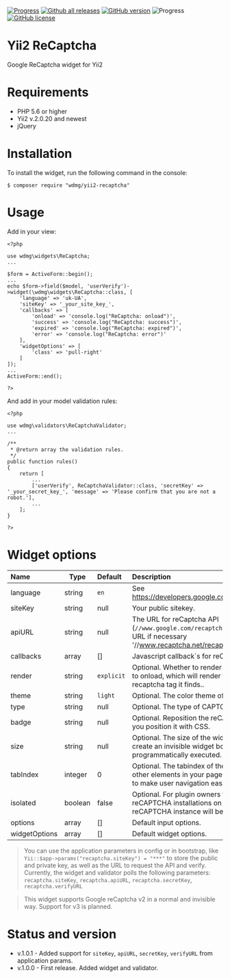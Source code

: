 [![Progress](https://img.shields.io/badge/required-Yii2_v2.0.13-blue.svg)](https://packagist.org/packages/yiisoft/yii2) 
[![Github all releases](https://img.shields.io/github/downloads/wdmg/yii2-recaptcha/total.svg)](https://GitHub.com/wdmg/yii2-recaptcha/releases/)
[![GitHub version](https://badge.fury.io/gh/wdmg/yii2-recaptcha.svg)](https://github.com/wdmg/yii2-recaptcha)
![Progress](https://img.shields.io/badge/progress-in_development-red.svg)
[![GitHub license](https://img.shields.io/github/license/wdmg/yii2-recaptcha.svg)](https://github.com/wdmg/yii2-recaptcha/blob/master/LICENSE)

# Yii2 ReCaptcha
Google ReCaptcha widget for Yii2

# Requirements 
* PHP 5.6 or higher
* Yii2 v.2.0.20 and newest
* jQuery

# Installation
To install the widget, run the following command in the console:

`$ composer require "wdmg/yii2-recaptcha"`

# Usage
Add in your view:

    <?php
    
    use wdmg\widgets\ReCaptcha;
    ...
    
    $form = ActiveForm::begin();
    ...
    echo $form->field($model, 'userVerify')->widget(\wdmg\widgets\ReCaptcha::class, [
        'language' => 'uk-UA',
        'siteKey' => '_your_site_key_',
        'callbacks' => [
            'onload' => 'console.log("ReCaptcha: onload")',
            'success' => 'console.log("ReCaptcha: success")',
            'expired' => 'console.log("ReCaptcha: expired")',
            'error' => 'console.log("ReCaptcha: error")'
        ],
        'widgetOptions' => [
            'class' => 'pull-right'
        ]
    ]);
    ...
    ActiveForm::end();
    
    ?>

And add in your model validation rules:

    <?php
    
    use wdmg\validators\ReCaptchaValidator;
    ...
    
    /**
     * @return array the validation rules.
     */
    public function rules()
    {
        return [
            ...
            ['userVerify', ReCaptchaValidator::class, 'secretKey' => '_your_secret_key_', 'message' => 'Please confirm that you are not a robot.'],
            ...
        ];
    }
    
    ?>

# Widget options

| Name          | Type    | Default                   | Description            |
|:------------- | ------- |:------------------------- |:---------------------- |
| language      | string  | `en`        | See https://developers.google.com/recaptcha/docs/language. |
| siteKey       | string  | null        | Your public sitekey. |
| apiURL        | string  | null        | The URL for reCaptcha API (`//www.google.com/recaptcha/api.js` or use alternative URL if necessary '//www.recaptcha.net/recaptcha/api.js').|
| callbacks     | array   | []          | Javascript callback`s for reCaptcha events. |
| render        | string  | `explicit`  | Optional. Whether to render the widget explicitly. Defaults to onload, which will render the widget in the first g-recaptcha tag it finds..  |
| theme         | string  | `light`     | Optional. The color theme of the widget |
| type          | string  | null        | Optional. The type of CAPTCHA to serve. |
| badge         | string  | null        | Optional. Reposition the reCAPTCHA badge. 'inline' lets you position it with CSS.  |
| size          | string  | null        | Optional. The size of the widget. Use `invisible` value for create an invisible widget bound to a div and programmatically executed. |
| tabIndex      | integer | 0           | Optional. The tabindex of the widget and challenge. If other elements in your page use tabindex, it should be set to make user navigation easier. |
| isolated      | boolean | false       | Optional. For plugin owners to not interfere with existing reCAPTCHA installations on a page. If true, this reCAPTCHA instance will be part of a separate ID space. |
| options       | array   | []          | Default input options. |
| widgetOptions | array   | []          | Default widget options. |

> You can use the application parameters in config or in bootstrap, like `Yii::$app->params("recaptcha.siteKey") = "***"` to store the public and private key, as well as the URL to request the API and verify.
Currently, the widget and validator polls the following parameters: `recaptcha.siteKey`, `recaptcha.apiURL`, `recaptcha.secretKey`, `recaptcha.verifyURL`

> This widget supports Google reCaptcha v2 in a normal and invisible way. Support for v3 is planned.

# Status and version
* v.1.0.1 - Added support for `siteKey`, `apiURL`, `secretKey`, `verifyURL` from application params.
* v.1.0.0 - First release. Added widget and validator.